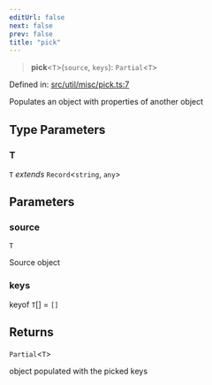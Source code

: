 ```yaml
---
editUrl: false
next: false
prev: false
title: "pick"
---
```


> **pick**\<`T`\>(`source`, `keys`): `Partial`\<`T`\>

Defined in: [src/util/misc/pick.ts:7](https://github.com/fabricjs/fabric.js/blob/e114448a1bce9b68a3e1bba337bc0c83a35c1aa5/src/util/misc/pick.ts#L7)

Populates an object with properties of another object

## Type Parameters

### T

`T` *extends* `Record`\<`string`, `any`\>

## Parameters

### source

`T`

Source object

### keys

keyof `T`[] = `[]`

## Returns

`Partial`\<`T`\>

object populated with the picked keys
